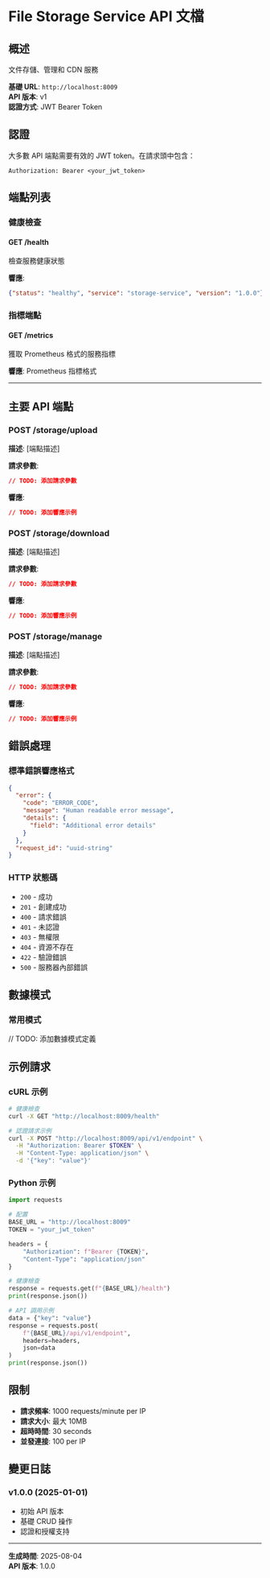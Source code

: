 # File Storage Service API 文檔

## 概述

文件存儲、管理和 CDN 服務

**基礎 URL**: `http://localhost:8009`  
**API 版本**: v1  
**認證方式**: JWT Bearer Token

## 認證

大多數 API 端點需要有效的 JWT token。在請求頭中包含：

```
Authorization: Bearer <your_jwt_token>
```

## 端點列表

### 健康檢查

#### GET /health
檢查服務健康狀態

**響應**:
```json
{"status": "healthy", "service": "storage-service", "version": "1.0.0"}
```

### 指標端點

#### GET /metrics
獲取 Prometheus 格式的服務指標

**響應**: Prometheus 指標格式

---

## 主要 API 端點


### POST /storage/upload

**描述**: [端點描述]

**請求參數**: 
```json
// TODO: 添加請求參數
```

**響應**: 
```json
// TODO: 添加響應示例
```


### POST /storage/download

**描述**: [端點描述]

**請求參數**: 
```json
// TODO: 添加請求參數
```

**響應**: 
```json
// TODO: 添加響應示例
```


### POST /storage/manage

**描述**: [端點描述]

**請求參數**: 
```json
// TODO: 添加請求參數
```

**響應**: 
```json
// TODO: 添加響應示例
```


## 錯誤處理

### 標準錯誤響應格式

```json
{
  "error": {
    "code": "ERROR_CODE",
    "message": "Human readable error message",
    "details": {
      "field": "Additional error details"
    }
  },
  "request_id": "uuid-string"
}
```

### HTTP 狀態碼

- `200` - 成功
- `201` - 創建成功  
- `400` - 請求錯誤
- `401` - 未認證
- `403` - 無權限
- `404` - 資源不存在
- `422` - 驗證錯誤
- `500` - 服務器內部錯誤

## 數據模式

### 常用模式

// TODO: 添加數據模式定義

## 示例請求

### cURL 示例

```bash
# 健康檢查
curl -X GET "http://localhost:8009/health"

# 認證請求示例
curl -X POST "http://localhost:8009/api/v1/endpoint" \
  -H "Authorization: Bearer $TOKEN" \
  -H "Content-Type: application/json" \
  -d '{"key": "value"}'
```

### Python 示例

```python
import requests

# 配置
BASE_URL = "http://localhost:8009"
TOKEN = "your_jwt_token"

headers = {
    "Authorization": f"Bearer {TOKEN}",
    "Content-Type": "application/json"
}

# 健康檢查
response = requests.get(f"{BASE_URL}/health")
print(response.json())

# API 調用示例
data = {"key": "value"}
response = requests.post(
    f"{BASE_URL}/api/v1/endpoint",
    headers=headers,
    json=data
)
print(response.json())
```

## 限制

- **請求頻率**: 1000 requests/minute per IP
- **請求大小**: 最大 10MB
- **超時時間**: 30 seconds
- **並發連接**: 100 per IP

## 變更日誌

### v1.0.0 (2025-01-01)
- 初始 API 版本
- 基礎 CRUD 操作
- 認證和授權支持

---

**生成時間**: 2025-08-04  
**API 版本**: 1.0.0
